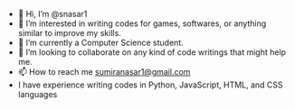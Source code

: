 - 👋 Hi, I’m @snasar1
- 👀 I’m interested in writing codes for games, softwares, or anything similar to improve my skills.
- 🌱 I’m currently a Computer Science student.
- 💞️ I’m looking to collaborate on any kind of code writings that might help me.
- 📫 How to reach me sumiranasar1@gmail.com
- I have experience writing codes in Python, JavaScript, HTML, and CSS languages

<!---
snasar1/snasar1 is a ✨ special ✨ repository because its `README.md` (this file) appears on your GitHub profile.
You can click the Preview link to take a look at your changes.
--->
